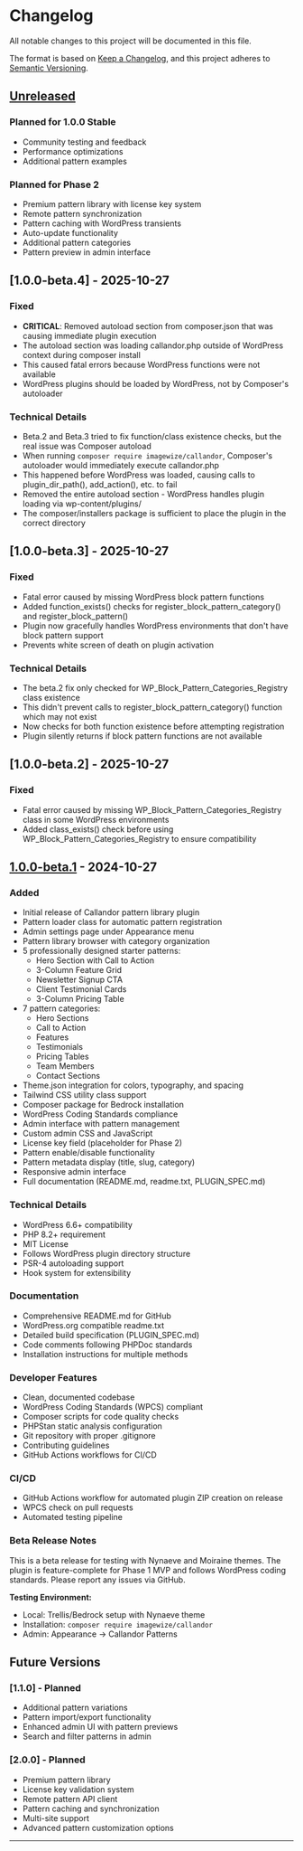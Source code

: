 # Changelog

All notable changes to this project will be documented in this file.

The format is based on [Keep a Changelog](https://keepachangelog.com/en/1.0.0/),
and this project adheres to [Semantic Versioning](https://semver.org/spec/v2.0.0.html).

## [Unreleased]

### Planned for 1.0.0 Stable
- Community testing and feedback
- Performance optimizations
- Additional pattern examples

### Planned for Phase 2
- Premium pattern library with license key system
- Remote pattern synchronization
- Pattern caching with WordPress transients
- Auto-update functionality
- Additional pattern categories
- Pattern preview in admin interface

## [1.0.0-beta.4] - 2025-10-27

### Fixed
- **CRITICAL**: Removed autoload section from composer.json that was causing immediate plugin execution
- The autoload section was loading callandor.php outside of WordPress context during composer install
- This caused fatal errors because WordPress functions were not available
- WordPress plugins should be loaded by WordPress, not by Composer's autoloader

### Technical Details
- Beta.2 and Beta.3 tried to fix function/class existence checks, but the real issue was Composer autoload
- When running `composer require imagewize/callandor`, Composer's autoloader would immediately execute callandor.php
- This happened before WordPress was loaded, causing calls to plugin_dir_path(), add_action(), etc. to fail
- Removed the entire autoload section - WordPress handles plugin loading via wp-content/plugins/
- The composer/installers package is sufficient to place the plugin in the correct directory

## [1.0.0-beta.3] - 2025-10-27

### Fixed
- Fatal error caused by missing WordPress block pattern functions
- Added function_exists() checks for register_block_pattern_category() and register_block_pattern()
- Plugin now gracefully handles WordPress environments that don't have block pattern support
- Prevents white screen of death on plugin activation

### Technical Details
- The beta.2 fix only checked for WP_Block_Pattern_Categories_Registry class existence
- This didn't prevent calls to register_block_pattern_category() function which may not exist
- Now checks for both function existence before attempting registration
- Plugin silently returns if block pattern functions are not available

## [1.0.0-beta.2] - 2025-10-27

### Fixed
- Fatal error caused by missing WP_Block_Pattern_Categories_Registry class in some WordPress environments
- Added class_exists() check before using WP_Block_Pattern_Categories_Registry to ensure compatibility

## [1.0.0-beta.1] - 2024-10-27

### Added
- Initial release of Callandor pattern library plugin
- Pattern loader class for automatic pattern registration
- Admin settings page under Appearance menu
- Pattern library browser with category organization
- 5 professionally designed starter patterns:
  - Hero Section with Call to Action
  - 3-Column Feature Grid
  - Newsletter Signup CTA
  - Client Testimonial Cards
  - 3-Column Pricing Table
- 7 pattern categories:
  - Hero Sections
  - Call to Action
  - Features
  - Testimonials
  - Pricing Tables
  - Team Members
  - Contact Sections
- Theme.json integration for colors, typography, and spacing
- Tailwind CSS utility class support
- Composer package for Bedrock installation
- WordPress Coding Standards compliance
- Admin interface with pattern management
- Custom admin CSS and JavaScript
- License key field (placeholder for Phase 2)
- Pattern enable/disable functionality
- Pattern metadata display (title, slug, category)
- Responsive admin interface
- Full documentation (README.md, readme.txt, PLUGIN_SPEC.md)

### Technical Details
- WordPress 6.6+ compatibility
- PHP 8.2+ requirement
- MIT License
- Follows WordPress plugin directory structure
- PSR-4 autoloading support
- Hook system for extensibility

### Documentation
- Comprehensive README.md for GitHub
- WordPress.org compatible readme.txt
- Detailed build specification (PLUGIN_SPEC.md)
- Code comments following PHPDoc standards
- Installation instructions for multiple methods

### Developer Features
- Clean, documented codebase
- WordPress Coding Standards (WPCS) compliant
- Composer scripts for code quality checks
- PHPStan static analysis configuration
- Git repository with proper .gitignore
- Contributing guidelines
- GitHub Actions workflows for CI/CD

### CI/CD
- GitHub Actions workflow for automated plugin ZIP creation on release
- WPCS check on pull requests
- Automated testing pipeline

### Beta Release Notes
This is a beta release for testing with Nynaeve and Moiraine themes. The plugin is feature-complete for Phase 1 MVP and follows WordPress coding standards. Please report any issues via GitHub.

**Testing Environment:**
- Local: Trellis/Bedrock setup with Nynaeve theme
- Installation: `composer require imagewize/callandor`
- Admin: Appearance → Callandor Patterns

## Future Versions

### [1.1.0] - Planned
- Additional pattern variations
- Pattern import/export functionality
- Enhanced admin UI with pattern previews
- Search and filter patterns in admin

### [2.0.0] - Planned
- Premium pattern library
- License key validation system
- Remote pattern API client
- Pattern caching and synchronization
- Multi-site support
- Advanced pattern customization options

---

[Unreleased]: https://github.com/imagewize/callandor/compare/v1.0.0-beta.1...HEAD
[1.0.0-beta.1]: https://github.com/imagewize/callandor/releases/tag/v1.0.0-beta.1
